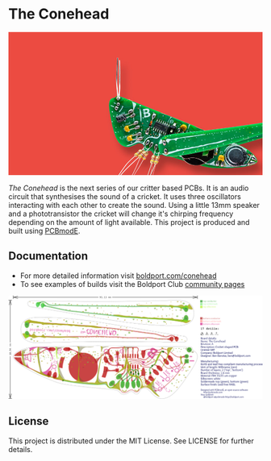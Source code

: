 # The Conehead

![Image of The Conehead the cricket shaped PCB](/images/conehead.jpg)

*The Conehead* is the next series of our critter based PCBs. It is an audio circuit that synthesises the sound of a cricket. It uses three oscillators interacting with each other to create the sound. Using a little 13mm speaker and a phototransistor the cricket will change it's chirping frequency depending on the amount of light available. This project is produced and built using [PCBmodE](http://pcbmode.com).

## Documentation

* For more detailed information visit [boldport.com/conehead](http://boldport.com/conehead)
* To see examples of builds visit the Boldport Club [community pages](http://community.boldport.club/projects/p24-conehead/)

![Conehead's PCB layout](/images/conehead_pcb.png)

## License

This project is distributed under the MIT License.
See LICENSE for further details.
